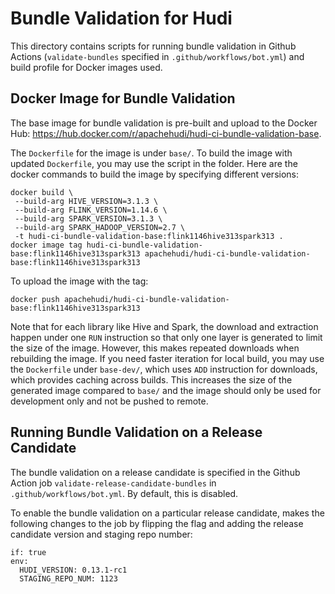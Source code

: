 <!--
* Licensed to the Apache Software Foundation (ASF) under one
* or more contributor license agreements.  See the NOTICE file
* distributed with this work for additional information
* regarding copyright ownership.  The ASF licenses this file
* to you under the Apache License, Version 2.0 (the
* "License"); you may not use this file except in compliance
* with the License.  You may obtain a copy of the License at
* 
* http://www.apache.org/licenses/LICENSE-2.0
* 
* Unless required by applicable law or agreed to in writing,
* software distributed under the License is distributed on an
* "AS IS" BASIS, WITHOUT WARRANTIES OR CONDITIONS OF ANY
* KIND, either express or implied.  See the License for the
* specific language governing permissions and limitations
* under the License.
-->

# Bundle Validation for Hudi

This directory contains scripts for running bundle validation in Github Actions (`validate-bundles`
specified in `.github/workflows/bot.yml`) and build profile for Docker images used.

## Docker Image for Bundle Validation

The base image for bundle validation is pre-built and upload to the Docker Hub:
https://hub.docker.com/r/apachehudi/hudi-ci-bundle-validation-base.

The `Dockerfile` for the image is under `base/`. To build the image with updated `Dockerfile`, you may use the script in
the folder. Here are the docker commands to build the image by specifying different versions:

```shell
docker build \
 --build-arg HIVE_VERSION=3.1.3 \
 --build-arg FLINK_VERSION=1.14.6 \
 --build-arg SPARK_VERSION=3.1.3 \
 --build-arg SPARK_HADOOP_VERSION=2.7 \
 -t hudi-ci-bundle-validation-base:flink1146hive313spark313 .
docker image tag hudi-ci-bundle-validation-base:flink1146hive313spark313 apachehudi/hudi-ci-bundle-validation-base:flink1146hive313spark313
```

To upload the image with the tag:

```shell
docker push apachehudi/hudi-ci-bundle-validation-base:flink1146hive313spark313
```

Note that for each library like Hive and Spark, the download and extraction happen under one `RUN` instruction so that
only one layer is generated to limit the size of the image. However, this makes repeated downloads when rebuilding the
image. If you need faster iteration for local build, you may use the `Dockerfile` under `base-dev/`, which uses `ADD`
instruction for downloads, which provides caching across builds. This increases the size of the generated image compared
to `base/` and the image should only be used for development only and not be pushed to remote.

## Running Bundle Validation on a Release Candidate

The bundle validation on a release candidate is specified in the Github Action job `validate-release-candidate-bundles`
in `.github/workflows/bot.yml`. By default, this is disabled.

To enable the bundle validation on a particular release candidate, makes the following changes to the job by flipping the
flag and adding the release candidate version and staging repo number:

```shell
if: true
env:
  HUDI_VERSION: 0.13.1-rc1
  STAGING_REPO_NUM: 1123
```

